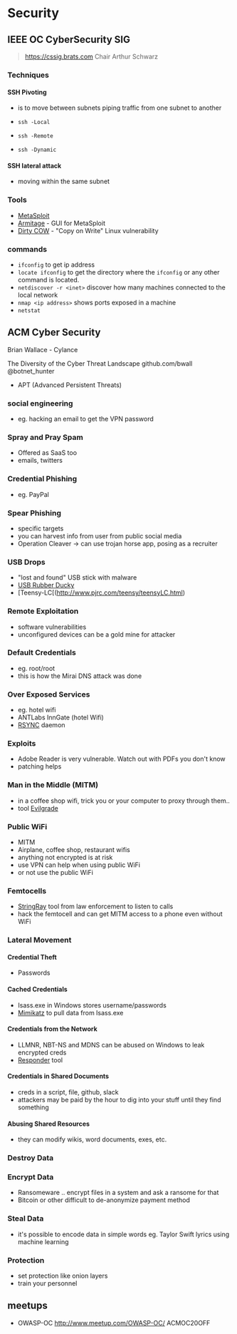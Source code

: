# Security

## IEEE OC CyberSecurity SIG
> https://cssig.brats.com
> Chair Arthur Schwarz

### Techniques

#### SSH Pivoting
- is to move between subnets piping traffic from one subnet to another

- `ssh -Local`
- `ssh -Remote`
- `ssh -Dynamic`

#### SSH lateral attack
- moving within the same subnet


### Tools

- [MetaSploit](https://www.metasploit.com/)
- [Armitage](http://www.fastandeasyhacking.com) - GUI for MetaSploit
- [Dirty COW](https://dirtycow.ninja/) - "Copy on Write" Linux vulnerability


### commands

- `ifconfig` to get ip address
- `locate ifconfig` to get the directory where the `ifconfig` or any other command is located.
- `netdiscover -r <inet>` discover how many machines connected to the local network
- `nmap <ip address>` shows ports exposed in a machine
- `netstat`
 
## ACM Cyber Security
 
 Brian Wallace - Cylance
  
 The Diversity of the Cyber Threat Landscape
 github.com/bwall
 @botnet_hunter

- APT (Advanced Persistent Threats)

### social engineering
- eg. hacking an email to get the VPN password

### Spray and Pray Spam
- Offered as SaaS too
- emails, twitters

### Credential Phishing
- eg. PayPal

### Spear Phishing
- specific targets
- you can harvest info from user from public social media
 - Operation Cleaver -> can use trojan horse app, posing as a recruiter

### USB Drops
- "lost and found" USB stick with malware
- [USB Rubber Ducky](http://usbrubberducky.com/#!index.md)
- [Teensy-LC[(http://www.pjrc.com/teensy/teensyLC.html)

### Remote Exploitation
- software vulnerabilities
- unconfigured devices can be a gold mine for attacker

### Default Credentials
- eg. root/root
- this is how the Mirai DNS attack was done

### Over Exposed Services
- eg. hotel wifi
- ANTLabs InnGate (hotel Wifi)
- [RSYNC](https://en.wikipedia.org/wiki/Rsync) daemon

### Exploits
- Adobe Reader is very vulnerable. Watch out with PDFs you don't know
- patching helps

### Man in the Middle (MITM)
- in a coffee shop wifi, trick you or your computer to proxy through them.. 
- tool [Evilgrade](http://tools.kali.org/sniffingspoofing/isr-evilgrade)

### Public WiFi
- MITM
- Airplane, coffee shop, restaurant wifis
- anything not encrypted is at risk
- use VPN can help when using public WiFi
- or not use the public WiFi

### Femtocells
- [StringRay](https://en.wikipedia.org/wiki/Stingray_phone_tracker) tool from law enforcement to listen to calls
- hack the femtocell and can get MITM access to a phone even without WiFi

### Lateral Movement

#### Credential Theft
- Passwords

#### Cached Credentials
- Isass.exe in Windows stores username/passwords
- [Mimikatz](https://github.com/gentilkiwi/mimikatz) to pull data from Isass.exe

#### Credentials from the Network
- LLMNR, NBT-NS and MDNS can be abused on Windows to leak encrypted creds
- [Responder](https://github.com/SpiderLabs/Responder) tool

#### Credentials in Shared Documents
- creds in a script, file, github, slack
- attackers may be paid by the hour to dig into your stuff until they find something

#### Abusing Shared Resources
- they can modify wikis, word documents, exes, etc.

### Destroy Data

### Encrypt Data
- Ransomeware .. encrypt files in a system and ask a ransome for that
- Bitcoin or other difficult to de-anonymize payment method

### Steal Data
- it's possible to encode data in simple words eg. Taylor Swift lyrics using machine learning

### Protection
- set protection like onion layers
- train your personnel




 ## meetups
 - OWASP-OC http://www.meetup.com/OWASP-OC/  ACMOC20OFF
 